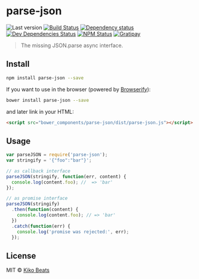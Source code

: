 # parse-json

![Last version](https://img.shields.io/github/tag/Kikobeats/parse-json.svg?style=flat-square)
[![Build Status](http://img.shields.io/travis/Kikobeats/parse-json/master.svg?style=flat)](https://travis-ci.org/Kikobeats/parse-json)
[![Dependency status](http://img.shields.io/david/Kikobeats/parse-json.svg?style=flat-square)](https://david-dm.org/Kikobeats/parse-json)
[![Dev Dependencies Status](http://img.shields.io/david/dev/Kikobeats/parse-json.svg?style=flat-square)](https://david-dm.org/Kikobeats/parse-json#info=devDependencies)
[![NPM Status](http://img.shields.io/npm/dm/parse-json.svg?style=flat-square)](https://www.npmjs.org/package/parse-json)
[![Gratipay](https://img.shields.io/gratipay/Kikobeats.svg?style=flat-square)](https://gratipay.com/~Kikobeats/)

> The missing JSON.parse async interface.

## Install

```bash
npm install parse-json --save
```

If you want to use in the browser (powered by [Browserify](http://browserify.org/)):

```bash
bower install parse-json --save
```

and later link in your HTML:

```html
<script src="bower_components/parse-json/dist/parse-json.js"></script>
```

## Usage

```js
var parseJSON = require('parse-json');
var stringify = '{"foo":"bar"}';

// as callback interface
parseJSON(stringify, function(err, content) {
  console.log(content.foo); //  => 'bar'
});

// as promise interface
parseJSON(stringify)
  .then(function(content) {
    console.log(content.foo); // => 'bar'
  })
  .catch(function(err) {
    console.log('promise was rejected:', err);
  });
```

## License

MIT © [Kiko Beats](http://www.kikobeats.com)
